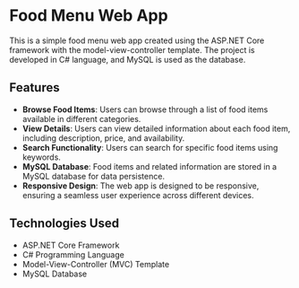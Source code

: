 # Food Menu Web App
This is a simple food menu web app created using the ASP.NET Core framework with the model-view-controller template. The project is developed in C# language, and MySQL is used as the database.

## Features
- **Browse Food Items**: Users can browse through a list of food items available in different categories.
- **View Details**: Users can view detailed information about each food item, including description, price, and availability.
- **Search Functionality**: Users can search for specific food items using keywords.
- **MySQL Database**: Food items and related information are stored in a MySQL database for data persistence.
- **Responsive Design**: The web app is designed to be responsive, ensuring a seamless user experience across different devices.

## Technologies Used
- ASP.NET Core Framework
- C# Programming Language
- Model-View-Controller (MVC) Template
- MySQL Database